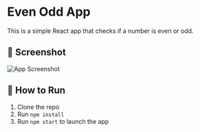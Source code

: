 # Even Odd App

This is a simple React app that checks if a number is even or odd.

## 📸 Screenshot

![App Screenshot](.src/screenshot.png)

## 🚀 How to Run

1. Clone the repo
2. Run `npm install`
3. Run `npm start` to launch the app
